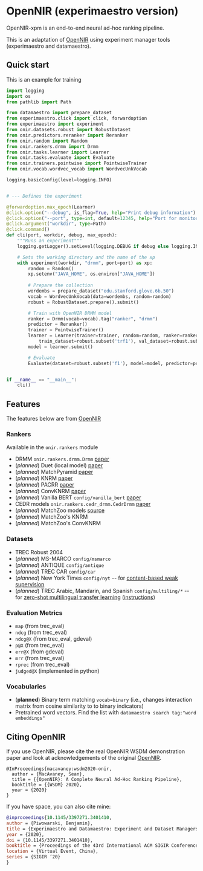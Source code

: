 # OpenNIR (experimaestro version)

OpenNIR-xpm is an end-to-end neural ad-hoc ranking pipeline.

This is an adaptation of [OpenNIR](https://github.com/Georgetown-IR-Lab/OpenNIR) using experiment manager tools (experimaestro and datamaestro).


## Quick start

This is an example for training 

```python
import logging
import os
from pathlib import Path

from datamaestro import prepare_dataset
from experimaestro.click import click, forwardoption
from experimaestro import experiment
from onir.datasets.robust import RobustDataset
from onir.predictors.reranker import Reranker
from onir.random import Random
from onir.rankers.drmm import Drmm
from onir.tasks.learner import Learner
from onir.tasks.evaluate import Evaluate
from onir.trainers.pointwise import PointwiseTrainer
from onir.vocab.wordvec_vocab import WordvecUnkVocab

logging.basicConfig(level=logging.INFO)


# --- Defines the experiment

@forwardoption.max_epoch(Learner)
@click.option("--debug", is_flag=True, help="Print debug information")
@click.option("--port", type=int, default=12345, help="Port for monitoring")
@click.argument("workdir", type=Path)
@click.command()
def cli(port, workdir, debug, max_epoch):
    """Runs an experiment"""
    logging.getLogger().setLevel(logging.DEBUG if debug else logging.INFO)

    # Sets the working directory and the name of the xp
    with experiment(workdir, "drmm", port=port) as xp:
        random = Random()
        xp.setenv("JAVA_HOME", os.environ["JAVA_HOME"])
        
        # Prepare the collection
        wordembs = prepare_dataset("edu.stanford.glove.6b.50")        
        vocab = WordvecUnkVocab(data=wordembs, random=random)
        robust = RobustDataset.prepare().submit()

        # Train with OpenNIR DRMM model
        ranker = Drmm(vocab=vocab).tag("ranker", "drmm")
        predictor = Reranker()
        trainer = PointwiseTrainer()
        learner = Learner(trainer=trainer, random=random, ranker=ranker, valid_pred=predictor, 
            train_dataset=robust.subset('trf1'), val_dataset=robust.subset('vaf1'), max_epoch=max_epoch)
        model = learner.submit()

        # Evaluate
        Evaluate(dataset=robust.subset('f1'), model=model, predictor=predictor).submit()


if __name__ == "__main__":
    cli()

```

## Features

The features below are from [OpenNIR](http://github.com/)
### Rankers

Available in the `onir.rankers` module

 - DRMM `onir.rankers.drmm.Drmm` [paper](https://arxiv.org/abs/1711.08611)
 - (*planned*) Duet (local model) [paper](https://arxiv.org/abs/1610.08136)
 - (*planned*) MatchPyramid  [paper](https://arxiv.org/abs/1606.04648)
 - (*planned*) KNRM [paper](https://arxiv.org/abs/1706.06613)
 - (*planned*) PACRR  [paper](https://arxiv.org/abs/1704.03940)
 - (*planned*) ConvKNRM  [paper](https://www.semanticscholar.org/paper/432b36c1bec275c2778c66f9897f9e02f7d8b579)
 - (*planned*) Vanilla BERT `config/vanilla_bert` [paper](https://arxiv.org/abs/1810.04805)
 - CEDR models `onir.rankers.cedr_drmm.CedrDrmm` [paper](https://arxiv.org/abs/1810.04805)
 - (*planned*) MatchZoo models [source](https://github.com/NTMC-Community/MatchZoo)
 - (*planned*) MatchZoo's KNRM 
 - (*planned*) MatchZoo's ConvKNRM 

### Datasets

 - TREC Robust 2004
 - (*planned*) MS-MARCO `config/msmarco`
 - (*planned*) ANTIQUE `config/antique`
 - (*planned*) TREC CAR `config/car`
 - (*planned*) New York Times `config/nyt` -- for [content-based weak supervision](https://arxiv.org/abs/1707.00189)
 - (*planned*) TREC Arabic, Mandarin, and Spanish `config/multiling/*` -- for [zero-shot multilingual transfer learning](https://arxiv.org/pdf/1912.13080.pdf) ([instructions](https://opennir.net/multilingual.html))

### Evaluation Metrics

 - `map` (from trec_eval)
 - `ndcg` (from trec_eval)
 - `ndcg@X` (from trec_eval, gdeval)
 - `p@X` (from trec_eval)
 - `err@X` (from gdeval)
 - `mrr` (from trec_eval)
 - `rprec` (from trec_eval)
 - `judged@X` (implemented in python)

### Vocabularies

 - (**planned**) Binary term matching `vocab=binary` (i.e., changes interaction matrix from cosine similarity to to binary indicators)
 - Pretrained word vectors. Find the list with `datamaestro search tag:"word embeddings"`

## Citing OpenNIR

If you use OpenNIR, please cite the real OpenNIR WSDM demonstration paper and
look at acknowledgements of the original [OpenNIR](https://github.com/Georgetown-IR-Lab/OpenNIR).

```
@InProceedings{macavaney:wsdm2020-onir,
  author = {MacAvaney, Sean},
  title = {{OpenNIR}: A Complete Neural Ad-Hoc Ranking Pipeline},
  booktitle = {{WSDM} 2020},
  year = {2020}
}
```

If you have space, you can also cite mine:

```bibtex
@inproceedings{10.1145/3397271.3401410,
author = {Piwowarski, Benjamin},
title = {Experimaestro and Datamaestro: Experiment and Dataset Managers (for IR)},
year = {2020},
doi = {10.1145/3397271.3401410},
booktitle = {Proceedings of the 43rd International ACM SIGIR Conference on Research and Development in Information Retrieval},
location = {Virtual Event, China},
series = {SIGIR ’20}
}
  

```
